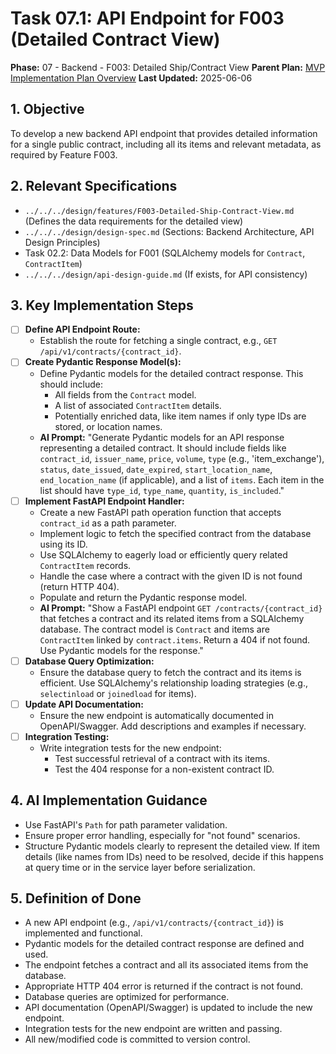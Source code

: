 # Task 07.1: API Endpoint for F003 (Detailed Contract View)

**Phase:** 07 - Backend - F003: Detailed Ship/Contract View
**Parent Plan:** [MVP Implementation Plan Overview](../00-mvp-implementation-plan-overview.md)
**Last Updated:** 2025-06-06

## 1. Objective

To develop a new backend API endpoint that provides detailed information for a single public contract, including all its items and relevant metadata, as required by Feature F003.

## 2. Relevant Specifications

*   `../../../design/features/F003-Detailed-Ship-Contract-View.md` (Defines the data requirements for the detailed view)
*   `../../../design/design-spec.md` (Sections: Backend Architecture, API Design Principles)
*   Task 02.2: Data Models for F001 (SQLAlchemy models for `Contract`, `ContractItem`)
*   `../../../design/api-design-guide.md` (If exists, for API consistency)

## 3. Key Implementation Steps

*   [ ] **Define API Endpoint Route:**
    *   Establish the route for fetching a single contract, e.g., `GET /api/v1/contracts/{contract_id}`.
*   [ ] **Create Pydantic Response Model(s):**
    *   Define Pydantic models for the detailed contract response. This should include:
        *   All fields from the `Contract` model.
        *   A list of associated `ContractItem` details.
        *   Potentially enriched data, like item names if only type IDs are stored, or location names.
    *   **AI Prompt:** "Generate Pydantic models for an API response representing a detailed contract. It should include fields like `contract_id`, `issuer_name`, `price`, `volume`, `type` (e.g., 'item_exchange'), `status`, `date_issued`, `date_expired`, `start_location_name`, `end_location_name` (if applicable), and a list of `items`. Each item in the list should have `type_id`, `type_name`, `quantity`, `is_included`."
*   [ ] **Implement FastAPI Endpoint Handler:**
    *   Create a new FastAPI path operation function that accepts `contract_id` as a path parameter.
    *   Implement logic to fetch the specified contract from the database using its ID.
    *   Use SQLAlchemy to eagerly load or efficiently query related `ContractItem` records.
    *   Handle the case where a contract with the given ID is not found (return HTTP 404).
    *   Populate and return the Pydantic response model.
    *   **AI Prompt:** "Show a FastAPI endpoint `GET /contracts/{contract_id}` that fetches a contract and its related items from a SQLAlchemy database. The contract model is `Contract` and items are `ContractItem` linked by `contract.items`. Return a 404 if not found. Use Pydantic models for the response."
*   [ ] **Database Query Optimization:**
    *   Ensure the database query to fetch the contract and its items is efficient. Use SQLAlchemy's relationship loading strategies (e.g., `selectinload` or `joinedload` for items).
*   [ ] **Update API Documentation:**
    *   Ensure the new endpoint is automatically documented in OpenAPI/Swagger. Add descriptions and examples if necessary.
*   [ ] **Integration Testing:**
    *   Write integration tests for the new endpoint:
        *   Test successful retrieval of a contract with its items.
        *   Test the 404 response for a non-existent contract ID.

## 4. AI Implementation Guidance

*   Use FastAPI's `Path` for path parameter validation.
*   Ensure proper error handling, especially for "not found" scenarios.
*   Structure Pydantic models clearly to represent the detailed view. If item details (like names from IDs) need to be resolved, decide if this happens at query time or in the service layer before serialization.

## 5. Definition of Done

*   A new API endpoint (e.g., `/api/v1/contracts/{contract_id}`) is implemented and functional.
*   Pydantic models for the detailed contract response are defined and used.
*   The endpoint fetches a contract and all its associated items from the database.
*   Appropriate HTTP 404 error is returned if the contract is not found.
*   Database queries are optimized for performance.
*   API documentation (OpenAPI/Swagger) is updated to include the new endpoint.
*   Integration tests for the new endpoint are written and passing.
*   All new/modified code is committed to version control.
